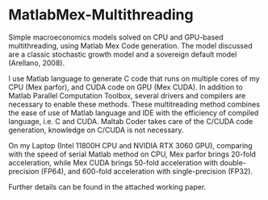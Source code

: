 # MatlabMex-Multithreading
Simple macroeconomics models solved on CPU and GPU-based multithreading, using Matlab Mex Code generation.
The model discussed are a classic stochastic growth model and a sovereign default model (Arellano, 2008).

I use Matlab language to generate C code that runs on multiple cores of my CPU (Mex parfor), and CUDA code on GPU (Mex CUDA). 
In addition to Matlab Parallel Computation Toolbox, several drivers and compilers are necessary to enable these methods. 
These multitreading method combines the ease of use of Matlab language and IDE with the efficiency of compiled language, i.e. C and CUDA. 
Maltab Coder takes care of the C/CUDA code generation, knowledge on C/CUDA is not necessary. 

On my Laptop (Intel 11800H CPU and NVIDIA RTX 3060 GPU), comparing with the speed of serial Matlab method on CPU, Mex parfor brings 20-fold acceleration, while Mex CUDA brings 50-fold acceleration with double-precision (FP64), and 600-fold acceleration with single-precision (FP32). 

Further details can be found in the attached working paper. 
